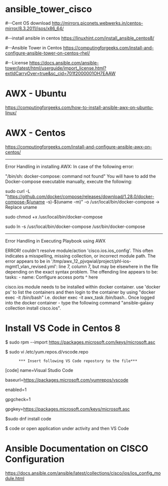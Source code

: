 # ansible_tower_cisco


#--Cent OS download
http://mirrors.piconets.webwerks.in/centos-mirror/8.3.2011/isos/x86_64/

#--install ansible in centos
https://linuxhint.com/install_ansible_centos8/

#--Ansible Tower in Centos
https://computingforgeeks.com/install-and-configure-ansible-tower-on-centos-rhel/

#--License
https://docs.ansible.com/ansible-tower/latest/html/userguide/import_license.html?extIdCarryOver=true&sc_cid=701f2000001OH7EAAW


# AWX - Ubuntu
https://computingforgeeks.com/how-to-install-ansible-awx-on-ubuntu-linux/

# AWX - Centos

https://computingforgeeks.com/install-and-configure-ansible-awx-on-centos/

-----

Error Handling in installing AWX:
In case of the following error:

"/bin/sh: docker-compose: command not found"
You will have to add the Docker-compose executable manually, execute the following:

sudo curl -L "https://github.com/docker/compose/releases/download/1.28.0/docker-compose-$(uname -s)-$(uname -m)" -o /usr/local/bin/docker-compose -> Replace uname

sudo chmod +x /usr/local/bin/docker-compose

sudo ln -s /usr/local/bin/docker-compose /usr/bin/docker-compose

-------

Error Handling in Executing Playbook using AWX

ERROR! couldn't resolve module/action 'cisco.ios.ios_config'. This often indicates a misspelling, missing collection, or incorrect module path.
The error appears to be in '/tmp/awx_12_pjvqwial/project/phl-ios-mgmt1_vlan_revised.yml': line 7, column 7, but may
be elsewhere in the file depending on the exact syntax problem.
The offending line appears to be:
  tasks:
    - name: Configure access ports
      ^ here
  
cisco.ios module needs to be installed within docker container. use 'docker ps' to list the containers and then login to the container by using "docker exec -it <name> /bin/bash" i.e. docker exec -it awx_task /bin/bash.. Once logged into the docker container - type the following command "ansible-galaxy collection install cisco.ios". 

# Install VS Code in Centos 8

$ sudo rpm --import https://packages.microsoft.com/keys/microsoft.asc

$ sudo vi /etc/yum.repos.d/vscode.repo

          *** Insert following VS Code repostory to the file***
[code]
name=Visual Studio Code

baseurl=https://packages.microsoft.com/yumrepos/vscode

enabled=1

gpgcheck=1

gpgkey=https://packages.microsoft.com/keys/microsoft.asc

$sudo dnf install code

$ code or open application under activity and then VS Code

# Ansible Documentation on CISCO Configuration 

https://docs.ansible.com/ansible/latest/collections/cisco/ios/ios_config_module.html

